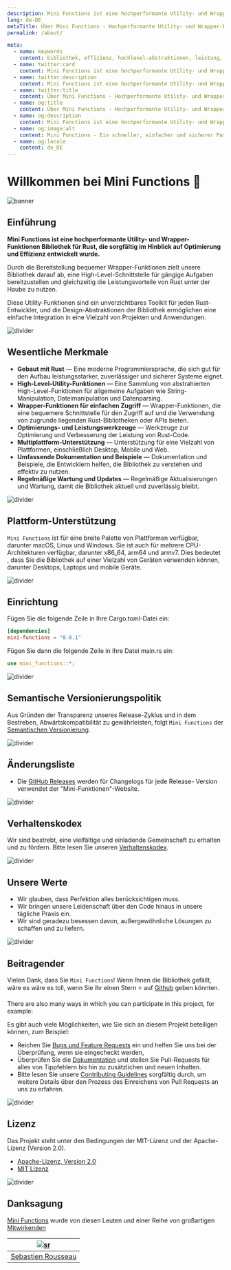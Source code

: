 ```yaml
---
description: Mini Functions ist eine hochperformante Utility- und Wrapper-Funktionsbibliothek für Rust, die sorgfältig mit Blick auf Optimierung und Effizienz entwickelt wurde.
lang: de-DE
metaTitle: Über Mini Functions - Hochperformante Utility- und Wrapper-Funktionsbibliothek für Rust
permalink: /about/

meta:
  - name: keywords
    content: bibliothek, effizienz, hochlevel-abstraktionen, leistung, nutzen, optimierung, rost, wrapper-funktionen
  - name: twitter:card
    content: Mini Functions ist eine hochperformante Utility- und Wrapper-Funktionsbibliothek für Rust, die sorgfältig mit Blick auf Optimierung und Effizienz entwickelt wurde.
  - name: twitter:description
    content: Mini Functions ist eine hochperformante Utility- und Wrapper-Funktionsbibliothek für Rust, die sorgfältig mit Blick auf Optimierung und Effizienz entwickelt wurde.
  - name: twitter:title
    content: Über Mini Functions - Hochperformante Utility- und Wrapper-Funktionsbibliothek für Rust
  - name: og:title
    content: Über Mini Functions - Hochperformante Utility- und Wrapper-Funktionsbibliothek für Rust
  - name: og:description
    content: Mini Functions ist eine hochperformante Utility- und Wrapper-Funktionsbibliothek für Rust, die sorgfältig mit Blick auf Optimierung und Effizienz entwickelt wurde.
  - name: og:image:alt
    content: Mini Functions - Ein schneller, einfacher und sicherer Passwort-Generator
  - name: og:locale
    content: de_DE
---
```


# Willkommen bei Mini Functions 👋

![banner]

## Einführung

**Mini Functions ist eine hochperformante Utility- und Wrapper-
Funktionen Bibliothek für Rust, die sorgfältig im Hinblick auf
Optimierung und Effizienz entwickelt wurde.**

Durch die Bereitstellung bequemer Wrapper-Funktionen zielt unsere
Bibliothek darauf ab, eine High-Level-Schnittstelle für gängige
Aufgaben bereitzustellen und gleichzeitig die Leistungsvorteile von Rust
unter der Haube zu nutzen.

Diese Utility-Funktionen sind ein unverzichtbares Toolkit für jeden
Rust-Entwickler, und die Design-Abstraktionen der Bibliothek ermöglichen
eine einfache Integration in eine Vielzahl von Projekten und Anwendungen.

![divider][divider]

## Wesentliche Merkmale

- **Gebaut mit Rust** — Eine moderne Programmiersprache, die sich gut
  für den Aufbau leistungsstarker, zuverlässiger und sicherer Systeme
  eignet.
- **High-Level-Utility-Funktionen** — Eine Sammlung von abstrahierten
  High-Level-Funktionen für allgemeine Aufgaben wie String-Manipulation,
  Dateimanipulation und Datenparsing.
- **Wrapper-Funktionen für einfachen Zugriff** — Wrapper-Funktionen, die
  eine bequemere Schnittstelle für den Zugriff auf und die Verwendung
  von zugrunde liegenden Rust-Bibliotheken oder APIs bieten.
- **Optimierungs- und Leistungswerkzeuge** — Werkzeuge zur Optimierung
  und Verbesserung der Leistung von Rust-Code.
- **Multiplattform-Unterstützung** — Unterstützung für eine Vielzahl von
  Plattformen, einschließlich Desktop, Mobile und Web.
- **Umfassende Dokumentation und Beispiele** — Dokumentation und
  Beispiele, die Entwicklern helfen, die Bibliothek zu verstehen und
  effektiv zu nutzen.
- **Regelmäßige Wartung und Updates** — Regelmäßige Aktualisierungen und
  Wartung, damit die Bibliothek aktuell und zuverlässig bleibt.

![divider][divider]

## Plattform-Unterstützung

`Mini Functions` ist für eine breite Palette von Plattformen verfügbar,
darunter macOS, Linux und Windows. Sie ist auch für mehrere CPU-
Architekturen verfügbar, darunter x86_64, arm64 und armv7. Dies bedeutet
, dass Sie die Bibliothek auf einer Vielzahl von Geräten verwenden
können, darunter Desktops, Laptops und mobile Geräte.

![divider][divider]

## Einrichtung

Fügen Sie die folgende Zeile in Ihre Cargo.toml-Datei ein:

```toml
[dependencies]
mini-functions = "0.0.1"
```

Fügen Sie dann die folgende Zeile in Ihre Datei main.rs ein:

```rust
use mini_functions::*;
```

![divider][divider]

## Semantische Versionierungspolitik

Aus Gründen der Transparenz unseres Release-Zyklus und in dem Bestreben,
Abwärtskompatibilität zu gewährleisten, folgt `Mini Functions` der
[Semantischen Versionierung][7].

![divider][divider]

## Änderungsliste

- Die [GitHub Releases][8] werden für Changelogs für jede Release-
  Version verwendet der "Mini-Funktionen"-Website.

![divider][divider]

## Verhaltenskodex

Wir sind bestrebt, eine vielfältige und einladende Gemeinschaft zu
erhalten und zu fördern. Bitte lesen Sie unseren [Verhaltenskodex][4].

![divider][divider]

## Unsere Werte

- Wir glauben, dass Perfektion alles berücksichtigen muss.
- Wir bringen unsere Leidenschaft über den Code hinaus in unsere
  tägliche Praxis ein.
- Wir sind geradezu besessen davon, außergewöhnliche Lösungen zu
  schaffen und zu liefern.

![divider][divider]

## Beitragender

Vielen Dank, dass Sie `Mini Functions`! Wenn Ihnen die Bibliothek
gefällt, wäre es wäre es toll, wenn Sie ihr einen Stern ⭐ auf
[Github][6] geben könnten.

There are also many ways in which you can participate in this project,
for example:

Es gibt auch viele Möglichkeiten, wie Sie sich an diesem Projekt beteiligen können, zum Beispiel:

- Reichen Sie [Bugs und Feature Requests][3] ein und helfen Sie uns bei
  der Überprüfung, wenn sie eingecheckt werden,
- Überprüfen Sie die [Dokumentation][0] und stellen Sie Pull-Requests
  für alles von Tippfehlern bis hin zu zusätzlichen und neuen Inhalten.
- Bitte lesen Sie unsere [Contributing Guidelines][4] sorgfältig durch,
  um weitere Details über den Prozess des Einreichens von Pull Requests
  an uns zu erfahren.

![divider][divider]

## Lizenz

Das Projekt steht unter den Bedingungen der MIT-Lizenz und der Apache-
Lizenz (Version 2.0).

- [Apache-Lizenz, Version 2.0][1]
- [MIT Lizenz][2]

![divider][divider]

## Danksagung

[Mini Functions][0] wurde von diesen Leuten und einer Reihe von
großartigen [Mitwirkenden][5]

|       [![sr]][sr-url]        |
| :--------------------------: |
| [Sebastien Rousseau][sr-url] |

[0]: https://minifunctions.com 'Mini Functions website'
[1]: http://www.apache.org/licenses/LICENSE-2.0 'Apache License, Version 2.0'
[2]: http://opensource.org/licenses/MIT 'MIT License'
[3]: https://github.com/sebastienrousseau/mini-functions.github.io/issues 'GitHub Issues for Mini Functions'
[4]: https://raw.githubusercontent.com/sebastienrousseau/mini-functions.github.io/main/.github/CONTRIBUTING.md 'Contributing Guidelines'
[5]: https://github.com/sebastienrousseau/mini-functions.github.io/graphs/contributors 'List of contributors'
[6]: https://github.com/sebastienrousseau/mini-functions.github.io/ 'GitHub repository for Mini Functions'
[7]: http://semver.org/ 'Semantic Versioning 2.0.0'
[8]: https://raw.githubusercontent.com/sebastienrousseau/mini-functions.github.io/releases 'GitHub Releases for the Mini Functions website'
[banner]: https://raw.githubusercontent.com/sebastienrousseau/vault/main/assets/banners/banner-mini-functions.svg 'Banner for Mini Functions'
[divider]: https://raw.githubusercontent.com/sebastienrousseau/vault/main/assets/elements/divider.svg 'Divider for Mini Functions website'
[sr-url]: https://github.com/sebastienrousseau 'Sebastien Rousseau'
[sr]: https://avatars0.githubusercontent.com/u/1394998?s=117 'Sebastien Rousseau'
